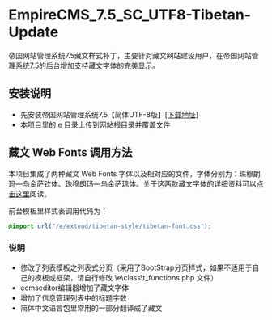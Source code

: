 # EmpireCMS_7.5_SC_UTF8-Tibetan-Update
帝国网站管理系统7.5藏文样式补丁，主要针对藏文网站建设用户，在帝国网站管理系统7.5的后台增加支持藏文字体的完美显示。

## 安装说明
- 先安装帝国网站管理系统7.5【简体UTF-8版】[[下载地址]](http://www.phome.net/download/ "帝国软件下载")
- 本项目里的 e 目录上传到网站根目录并覆盖文件

## 藏文 Web Fonts 调用方法
本项目集成了两种藏文 Web Fonts 字体以及相对应的文件，字体分别为：珠穆朗玛—乌金萨钦体、珠穆朗玛—乌金萨琼体。关于这两款藏文字体的详细资料可以[点击这里](http://yalasoo.com/Chinese/docs/yalasoo_cn_qomolangma_fonts.html "珠穆朗玛系列藏文字体")阅读。

前台模板里样式表调用代码为：
```css
@import url("/e/extend/tibetan-style/tibetan-font.css");
```

### 说明
- 修改了列表模板之列表式分页（采用了BootStrap分页样式，如果不适用于自己的模板或框架，请自行修改 \e\class\t_functions.php 文件）
- ecmseditor编辑器增加了藏文字体
- 增加了信息管理列表中的标题字数
- 简体中文语言包里常用的一部分翻译成了藏文